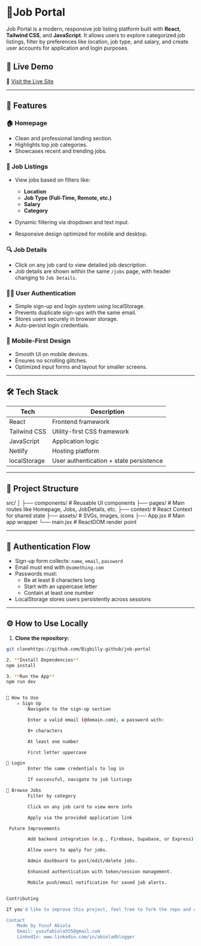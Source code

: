 # 🧑Job Portal

 Job Portal is a modern, responsive job listing platform built with **React**, **Tailwind CSS**, and **JavaScript**. It allows users to explore categorized job listings, filter by preferences like location, job type, and salary, and create user accounts for application and login purposes.

## 🚀 Live Demo

🔗 [Visit the Live Site](https://billy-jobportal.netlify.app/)

---

## 📌 Features

### 🏠 Homepage
- Clean and professional landing section.
- Highlights top job categories.
- Showcases recent and trending jobs.

### 📄 Job Listings
- View jobs based on filters like:
  - **Location**
  - **Job Type (Full-Time, Remote, etc.)**
  - **Salary**
  - **Category**
  
- Dynamic filtering via dropdown and text input.
- Responsive design optimized for mobile and desktop.

### 🔍 Job Details
- Click on any job card to view detailed job description.
- Job details are shown within the same `/jobs` page, with header changing to `Job Details`.

### 🧑‍💻 User Authentication
- Simple sign-up and login system using localStorage.
- Prevents duplicate sign-ups with the same email.
- Stores users securely in browser storage.
- Auto-persist login credentials.

### 📱 Mobile-First Design
- Smooth UI on mobile devices.
- Ensures no scrolling glitches.
- Optimized input forms and layout for smaller screens.

---

## 🛠️ Tech Stack

| Tech         | Description                            |
|--------------|----------------------------------------|
| React        | Frontend framework                     |
| Tailwind CSS | Utility-first CSS framework            |
| JavaScript   | Application logic                      |
| Netlify      | Hosting platform                       |
| localStorage | User authentication + state persistence |

---

## 📂 Project Structure
src/
│
├── components/            # Reusable UI components
├── pages/                 # Main routes like Homepage, Jobs, JobDetails, etc.
├── context/               # React Context for shared state
├── assets/                # SVGs, images, icons
├── App.jsx                # Main app wrapper
└── main.jsx               # ReactDOM render point



---

## 🔐 Authentication Flow

- Sign-up form collects: `name`, `email`, `password`
- Email must end with `@something.com`
- Passwords must:
  - Be at least 8 characters long
  - Start with an uppercase letter
  - Contain at least one number
- LocalStorage stores users persistently across sessions

---

## ⚙️ How to Use Locally

1. **Clone the repository:**
```bash
git clonehttps://github.com/Bigbilly-github/job-portal

2. **Install Dependencies**
npm install

3. **Run the App**
npm run dev


🧪 How to Use
    ✍ Sign Up
        Navigate to the sign-up section

        Enter a valid email (@domain.com), a password with:

        8+ characters

        At least one number

        First letter uppercase

🔐 Login
        Enter the same credentials to log in

        If successful, navigate to job listings

🎯 Browse Jobs
        Filter by category

        Click on any job card to view more info

        Apply via the provided application link

 Future Improvements

        Add backend integration (e.g., Firebase, Supabase, or Express).

        Allow users to apply for jobs.

        Admin dashboard to post/edit/delete jobs.

        Enhanced authentication with token/session management.

        Mobile push/email notification for saved job alerts.


Contributing

If you'd like to improve this project, feel free to fork the repo and create a pull request. Contributions, issues, and feature requests are welcome.

Contact
    Made by Yusuf Abiola
    Email: yusufabiola555@gmail.com
    LinkedIn: www.linkedin.com/in/abioladblogger

